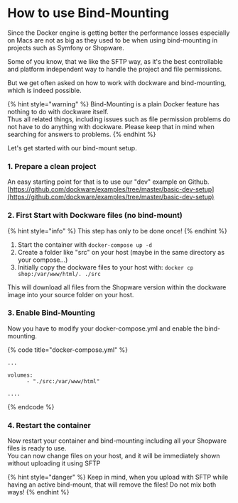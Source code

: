# How to use Bind-Mounting

Since the Docker engine is getting better the performance losses especially on Macs are not as big as they used to be when using bind-mounting in projects such as Symfony or Shopware.  
  
Some of you know, that we like the SFTP way, as it's the best controllable and platform independent way to handle the project and file permissions.

But we get often asked on how to work with dockware and bind-mounting, which is indeed possible.

{% hint style="warning" %}
Bind-Mounting is a plain Docker feature has nothing to do with dockware itself.  
Thus all related things, including issues such as file permission problems do not have to do anything with dockware. Please keep that in mind when searching for answers to problems.
{% endhint %}

Let's get started with our bind-mount setup.

### 1. Prepare a clean project 

An easy starting point for that is to use our "dev" example on Github. [https://github.com/dockware/examples/tree/master/basic-dev-setup](https://github.com/dockware/examples/tree/master/basic-dev-setup)

### 2. First Start with Dockware files \(no bind-mount\)

{% hint style="info" %}
This step has only to be done once!
{% endhint %}

1. Start the container with `docker-compose up -d`
2. Create a folder like "src" on your host \(maybe in the same directory as your compose...\)
3. Initially copy the dockware files to your host with: `docker cp shop:/var/www/html/. ./src`

This will download all files from the Shopware version within the dockware image into your source folder on your host.

### 3. Enable Bind-Mounting

Now you have to modify your docker-compose.yml and enable the bind-mounting.

{% code title="docker-compose.yml" %}
```text
...

volumes:
      - "./src:/var/www/html"
      
....
```
{% endcode %}

### 4. Restart the container

Now restart your container and bind-mounting including all your Shopware files is ready to use.  
You can now change files on your host, and it will be immediately shown without uploading it using SFTP

{% hint style="danger" %}
Keep in mind, when you upload with SFTP while having an active bind-mount, that will remove the files! Do not mix both ways!
{% endhint %}



